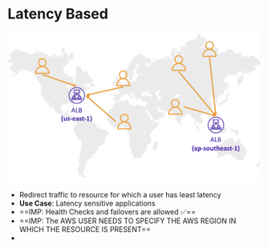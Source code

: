 
# Latency Based

![image](../../img/Pasted_image_20240412174924.png)
- Redirect traffic to resource for which a user has least latency
- **Use Case**: Latency sensitive applications
- ==IMP: Health Checks and failovers are allowed ✅==
- ==IMP: The AWS USER NEEDS TO SPECIFY THE AWS REGION IN WHICH THE RESOURCE IS PRESENT==
- 